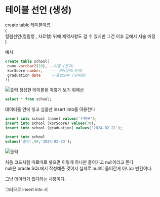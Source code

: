# 테이블 선언 (생성)
create table 테이블이름   
(  
     컬럼선언(컬럼명 , 자료형)  뒤에 제약사항도 걸 수 있지만 그건 이후 글에서 서술 예정  
)  

예시 
```sql
create table school(
 name varchar2(10), --이름 (문자)
 korScore number,    -- 국어성적(숫자)
 graduation date     --졸업날짜 (날짜형)
);
```

![출력](https://github.com/juniel1299/juniel1299.github.io/assets/62318700/7a0b5e66-96a5-44ce-b1cc-ac57919f0d7e)
생성한 테이블을 이렇게 보기 위해선 
```sql
select * from school;
```

데이터를 안에 넣고 싶을땐 insert into를 이용한다

```sql
insert into school (name) values('신짱구');
insert into school (korScore) values(70);
insert into school (graduation) values('2024-02-21');

insert into school
values('훈이',90,'2024-02-23'); 
```
![출력](https://github.com/juniel1299/juniel1299.github.io/assets/62318700/a508af30-ed93-4696-9961-087fc75934ad)

처음 코드처럼 따로따로 넣으면 이렇게 하나만 들어가고 null이라고 뜬다   
null은 oracle SQL에서 작성해준 것이지 실제로 null이 들어간게 아니라 빈칸이다.  

그냥 데이터가 없다라는 내용이다.  

그러므로 insert into 서